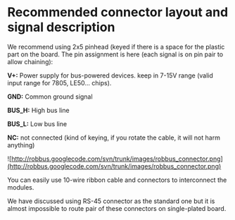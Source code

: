 # Recommended connector layout and signal description #

We recommend using 2x5 pinhead (keyed if there is a space for the plastic part on the board. The pin assignment is here (each signal is on pin pair to allow chaining):

**V+:** Power supply for bus-powered devices. keep in 7-15V range (valid input range for 7805, LE50... chips).

**GND:** Common ground signal

**BUS\_H:** High bus line

**BUS\_L:** Low bus line

**NC:** not connected (kind of keying, if you rotate the cable, it will not harm anything)

![http://robbus.googlecode.com/svn/trunk/images/robbus_connector.png](http://robbus.googlecode.com/svn/trunk/images/robbus_connector.png)

You can easily use 10-wire ribbon cable and connectors to interconnect the modules.

We have discussed using RS-45 connector as the standard one but it is almost impossible to route pair of these connectors on single-plated board.